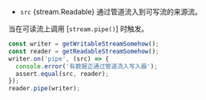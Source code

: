 <!-- YAML
added: v0.9.4
-->

* `src` {stream.Readable} 通过管道流入到可写流的来源流。

当在可读流上调用 [`stream.pipe()`] 时触发。

```js
const writer = getWritableStreamSomehow();
const reader = getReadableStreamSomehow();
writer.on('pipe', (src) => {
  console.error('有数据正通过管道流入写入器');
  assert.equal(src, reader);
});
reader.pipe(writer);
```

